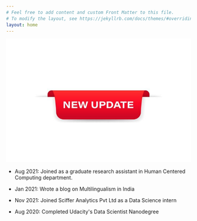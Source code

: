 ```yaml
---
# Feel free to add content and custom Front Matter to this file.
# To modify the layout, see https://jekyllrb.com/docs/themes/#overriding-theme-defaults
layout: home
---
```


![updates](./assets/update.jpg)

* Aug 2021: Joined as a graduate research assistant in Human Centered Computing department.

* Jan 2021: Wrote a blog on Multilingualism in India
 
* Nov 2021: Joined Sciffer Analytics Pvt Ltd as a Data Science intern

* Aug 2020: Completed Udacity's Data Scientist Nanodegree

